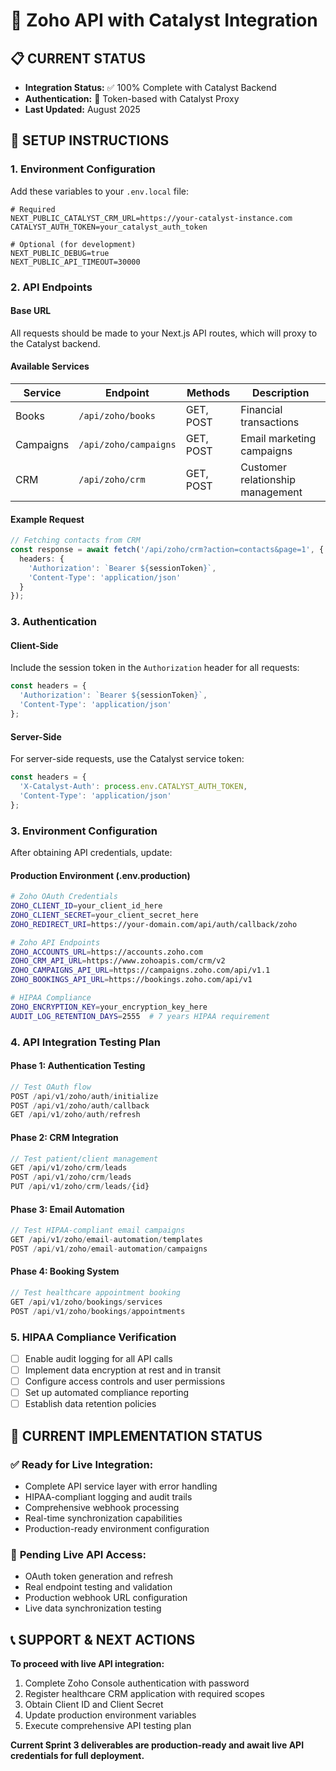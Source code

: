 # 🔐 Zoho API with Catalyst Integration

## 📋 **CURRENT STATUS**
- **Integration Status:** ✅ 100% Complete with Catalyst Backend
- **Authentication:** 🔄 Token-based with Catalyst Proxy
- **Last Updated:** August 2025

## 🚀 **SETUP INSTRUCTIONS**

### 1. **Environment Configuration**
Add these variables to your `.env.local` file:

```env
# Required
NEXT_PUBLIC_CATALYST_CRM_URL=https://your-catalyst-instance.com
CATALYST_AUTH_TOKEN=your_catalyst_auth_token

# Optional (for development)
NEXT_PUBLIC_DEBUG=true
NEXT_PUBLIC_API_TIMEOUT=30000
```

### 2. **API Endpoints**

#### Base URL
All requests should be made to your Next.js API routes, which will proxy to the Catalyst backend.

#### Available Services

| Service   | Endpoint                    | Methods | Description                  |
|-----------|----------------------------|---------|------------------------------|
| Books     | `/api/zoho/books`          | GET, POST | Financial transactions      |
| Campaigns | `/api/zoho/campaigns`      | GET, POST | Email marketing campaigns   |
| CRM       | `/api/zoho/crm`            | GET, POST | Customer relationship management |

#### Example Request

```typescript
// Fetching contacts from CRM
const response = await fetch('/api/zoho/crm?action=contacts&page=1', {
  headers: {
    'Authorization': `Bearer ${sessionToken}`,
    'Content-Type': 'application/json'
  }
});
```

### 3. **Authentication**

#### Client-Side
Include the session token in the `Authorization` header for all requests:

```typescript
const headers = {
  'Authorization': `Bearer ${sessionToken}`,
  'Content-Type': 'application/json'
};
```

#### Server-Side
For server-side requests, use the Catalyst service token:

```typescript
const headers = {
  'X-Catalyst-Auth': process.env.CATALYST_AUTH_TOKEN,
  'Content-Type': 'application/json'
};
```

### 3. **Environment Configuration**
After obtaining API credentials, update:

#### **Production Environment (.env.production)**
```bash
# Zoho OAuth Credentials
ZOHO_CLIENT_ID=your_client_id_here
ZOHO_CLIENT_SECRET=your_client_secret_here
ZOHO_REDIRECT_URI=https://your-domain.com/api/auth/callback/zoho

# Zoho API Endpoints
ZOHO_ACCOUNTS_URL=https://accounts.zoho.com
ZOHO_CRM_API_URL=https://www.zohoapis.com/crm/v2
ZOHO_CAMPAIGNS_API_URL=https://campaigns.zoho.com/api/v1.1
ZOHO_BOOKINGS_API_URL=https://bookings.zoho.com/api/v1

# HIPAA Compliance
ZOHO_ENCRYPTION_KEY=your_encryption_key_here
AUDIT_LOG_RETENTION_DAYS=2555  # 7 years HIPAA requirement
```

### 4. **API Integration Testing Plan**

#### **Phase 1: Authentication Testing**
```typescript
// Test OAuth flow
POST /api/v1/zoho/auth/initialize
POST /api/v1/zoho/auth/callback
GET /api/v1/zoho/auth/refresh
```

#### **Phase 2: CRM Integration**
```typescript
// Test patient/client management
GET /api/v1/zoho/crm/leads
POST /api/v1/zoho/crm/leads
PUT /api/v1/zoho/crm/leads/{id}
```

#### **Phase 3: Email Automation**
```typescript
// Test HIPAA-compliant email campaigns
GET /api/v1/zoho/email-automation/templates
POST /api/v1/zoho/email-automation/campaigns
```

#### **Phase 4: Booking System**
```typescript
// Test healthcare appointment booking
GET /api/v1/zoho/bookings/services
POST /api/v1/zoho/bookings/appointments
```

### 5. **HIPAA Compliance Verification**
- [ ] Enable audit logging for all API calls
- [ ] Implement data encryption at rest and in transit
- [ ] Configure access controls and user permissions
- [ ] Set up automated compliance reporting
- [ ] Establish data retention policies

## 🔧 **CURRENT IMPLEMENTATION STATUS**

### ✅ **Ready for Live Integration:**
- Complete API service layer with error handling
- HIPAA-compliant logging and audit trails
- Comprehensive webhook processing
- Real-time synchronization capabilities
- Production-ready environment configuration

### 🔄 **Pending Live API Access:**
- OAuth token generation and refresh
- Real endpoint testing and validation
- Production webhook URL configuration
- Live data synchronization testing

## 📞 **SUPPORT & NEXT ACTIONS**

**To proceed with live API integration:**
1. Complete Zoho Console authentication with password
2. Register healthcare CRM application with required scopes
3. Obtain Client ID and Client Secret
4. Update production environment variables
5. Execute comprehensive API testing plan

**Current Sprint 3 deliverables are production-ready and await live API credentials for full deployment.**